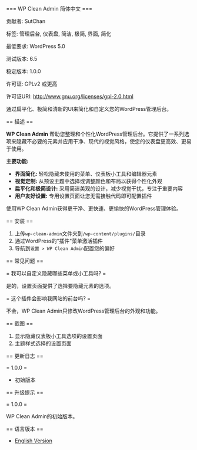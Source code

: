 === WP Clean Admin 简体中文 ===

贡献者: SutChan

标签: 管理后台, 仪表盘, 简洁, 极简, 界面, 简化

最低要求: WordPress 5.0

测试版本: 6.5

稳定版本: 1.0.0

许可证: GPLv2 或更高

许可证URI: http://www.gnu.org/licenses/gpl-2.0.html

通过扁平化、极简和清新的UI来简化和自定义您的WordPress管理后台。

== 描述 ==

**WP Clean Admin** 帮助您整理和个性化WordPress管理后台。它提供了一系列选项来隐藏不必要的元素并应用干净、现代的视觉风格，使您的仪表盘更高效、更易于使用。

**主要功能:**

*   **界面简化:** 轻松隐藏未使用的菜单、仪表板小工具和编辑器元素
*   **视觉定制:** 从预设主题中选择或调整颜色和布局以获得个性化外观
*   **扁平化和极简设计:** 采用简洁美观的设计，减少视觉干扰，专注于重要内容
*   **用户友好设置:** 专用设置页面让您无需接触代码即可配置插件

使用WP Clean Admin获得更干净、更快速、更愉快的WordPress管理体验。

== 安装 ==

1. 上传`wp-clean-admin`文件夹到`/wp-content/plugins/`目录
2. 通过WordPress的"插件"菜单激活插件
3. 导航到`设置 > WP Clean Admin`配置您的偏好

== 常见问题 ==

= 我可以自定义隐藏哪些菜单或小工具吗? =

是的，设置页面提供了选择要隐藏元素的选项。

= 这个插件会影响我网站的前台吗? =

不会，WP Clean Admin只修改WordPress管理后台的外观和功能。

== 截图 ==

1. 显示隐藏仪表板小工具选项的设置页面
2. 主题样式选择的设置页面

== 更新日志 ==

= 1.0.0 =
* 初始版本

== 升级提示 ==

= 1.0.0 =

WP Clean Admin的初始版本。

== 语言版本 ==

* [English Version](README.MD)